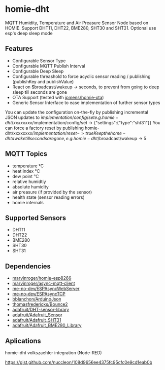 # homie-dht
MQTT Humidity, Temperature and Air Preasure Sensor Node based on HOMIE. Support DHT11, DHT22, BME280, SHT30 and SHT31.
Optional use esp's deep sleep mode
## Features
* Configurable Sensor Type
* Configurable MQTT Publish Interval
* Configurable Deep Sleep
* Configurable threashold to force acyclic sensor reading / publishing (publishKey and publishValue)
* React on $broadcast/wakeup -> seconds, to prevent from going to deep sleep till seconds are gone
* OTA Support (tested with [jpmens/homie-ota](https://github.com/jpmens/homie-ota))
* Generic Sensor Interface to ease implementation of further sensor types

You can update the configuration on-the-fly by publishing incremental JSON updates to $implementation/config/set e.g. homie-dht/xxxxxxxx/$implementation/config/set -> {"settings":{"type":"sht31"}}
You can force a factory reset by publishing homie-dht/xxxxxxxx/$implementation/reset -> true
Keep the home-dht awake till seconds are gone, e.g. homie-dht/$broadcast/wakeup -> 5

## MQTT Topics
* temperature °C
* heat index °C
* dew point °C
* relative humidtiy
* absolute humidity
* air preasure (if provided by the sensor)
* health state (sensor reading errors)
* homie internals
## Supported Sensors
* DHT11
* DHT22
* BME280
* SHT30
* SHT31
## Dependencies
* [marvinroger/homie-esp8266](https://github.com/marvinroger/homie-esp8266)
* [marvinroger/async-mqtt-client](https://github.com/marvinroger/async-mqtt-client)
* [me-no-dev/ESPAsyncWebServer](https://github.com/me-no-dev/ESPAsyncWebServer)
* [me-no-dev/ESPAsyncTCP](https://github.com/me-no-dev/ESPAsyncTCP)
* [bblanchon/ArduinoJson](https://github.com/bblanchon/ArduinoJson)
* [thomasfredericks/Bounce2](https://github.com/thomasfredericks/Bounce2)
* [adafruit/DHT-sensor-library](https://github.com/adafruit/DHT-sensor-library.git)
* [adafruit/Adafruit_Sensor](https://github.com/adafruit/Adafruit_Sensor.git)
* [adafruit/Adafruit_SHT31](https://github.com/adafruit/Adafruit_SHT31)
* [adafruit/Adafruit_BME280_Library](https://github.com/adafruit/Adafruit_BME280_Library)
## Aplications
homie-dht volkszaehler integration (Node-RED)

https://gist.github.com/nuccleon/108d9656ee4375fc95cfc0e9cd1eab0b

